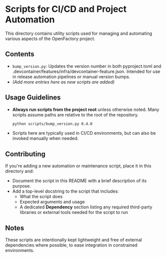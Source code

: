 # Scripts for CI/CD and Project Automation

This directory contains utility scripts used for managing and automating various aspects of the OpenFactory project.

## Contents

- `bump_version.py`: Updates the version number in both pyproject.toml and .devcontainer/features/infra/devcontainer-feature.json. Intended for use in release automation pipelines or manual version bumps.
- *(Add more entries here as new scripts are added)*

## Usage Guidelines

- **Always run scripts from the project root** unless otherwise noted. Many scripts assume paths are relative to the root of the repository.
  
  ```bash
  python scripts/bump_version.py 0.4.0

* Scripts here are typically used in CI/CD environments, but can also be invoked manually when needed.

## Contributing

If you're adding a new automation or maintenance script, place it in this directory and:

- Document the script in this README with a brief description of its purpose.
- Add a top-level docstring to the script that includes:
  - What the script does
  - Expected arguments and usage
  - A dedicated **Dependency** section listing any required third-party libraries or external tools needed for the script to run

## Notes

These scripts are intentionally kept lightweight and free of external dependencies where possible, to ease integration in constrained environments.
